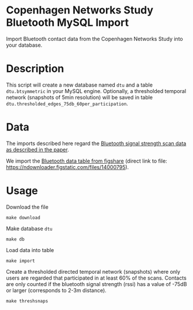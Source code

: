 # Copenhagen Networks Study Bluetooth MySQL Import

Import Bluetooth contact data from the Copenhagen Networks Study into your database.

# Description

This script will create a new database named `dtu` and a table `dtu.btsymmetric` in your MySQL engine. Optionally, a thresholded temporal network (snapshots of 5min resolution) will be saved in table `dtu.thresholded_edges_75db_60per_participation`.

# Data

The imports described here regard the [Bluetooth signal strength scan data as described in the paper](https://www.nature.com/articles/s41597-019-0325-x/tables/2). 

We import the [Bluetooth data table from figshare](https://www.nature.com/articles/s41597-019-0325-x#Tab1) (direct link to file: https://ndownloader.figstatic.com/files/14000795).

# Usage

Download the file

    make download

Make database `dtu`

    make db

Load data into table

    make import

Create a thresholded directed temporal network (snapshots) where only users are regarded that participated in at least 60% of the scans. Contacts are only counted if the bluetooth signal strength (rssi) has a value of -75dB or larger (corresponds to 2-3m distance).

    make threshsnaps
